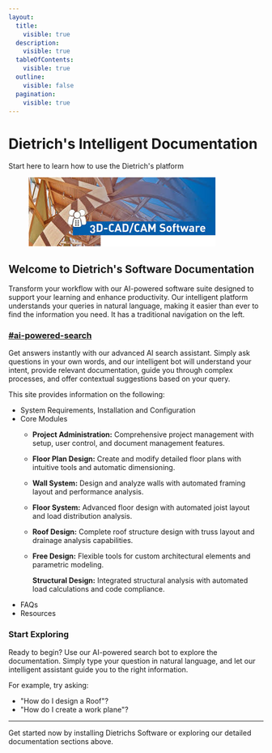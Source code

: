 ```yaml
---
layout:
  title:
    visible: true
  description:
    visible: true
  tableOfContents:
    visible: true
  outline:
    visible: false
  pagination:
    visible: true
---
```


# Dietrich's Intelligent Documentation

Start here to learn how to use the Dietrich's platform

<figure><img src=".gitbook/assets/images.jpg" alt=""><figcaption></figcaption></figure>

## Welcome to Dietrich's Software Documentation

Transform your workflow with our AI-powered software suite designed to support your learning  and enhance productivity. Our intelligent platform understands your queries in natural language, making it easier than ever to find the information you need. It has a traditional navigation on the left.&#x20;

### [#ai-powered-search](./#ai-powered-search "mention")

Get answers instantly with our advanced AI search assistant. Simply ask questions in your own words, and our intelligent bot will understand your intent, provide relevant documentation, guide you through complex processes, and offer contextual suggestions based on your query.

This site provides information on the following:

* System Requirements, Installation and Configuration
* Core Modules
  * **Project Administration:** Comprehensive project management with setup, user control, and document management features.
  * **Floor Plan Design:** Create and modify detailed floor plans with intuitive tools and automatic dimensioning.
  * **Wall System:** Design and analyze walls with automated framing layout and performance analysis.
  * **Floor System:** Advanced floor design with automated joist layout and load distribution analysis.
  * **Roof Design:** Complete roof structure design with truss layout and drainage analysis capabilities.
  *   **Free Design:** Flexible tools for custom architectural elements and parametric modeling.

      **Structural Design:** Integrated structural analysis with automated load calculations and code compliance.
* FAQs
* Resources

### Start Exploring

Ready to begin? Use our AI-powered search bot to explore the documentation. Simply type your question in natural language, and let our intelligent assistant guide you to the right information.

For example, try asking:

* "How do I design a Roof"?
* "How do I create a work plane"?



***

Get started now by installing Dietrichs Software or exploring our detailed documentation sections above.
